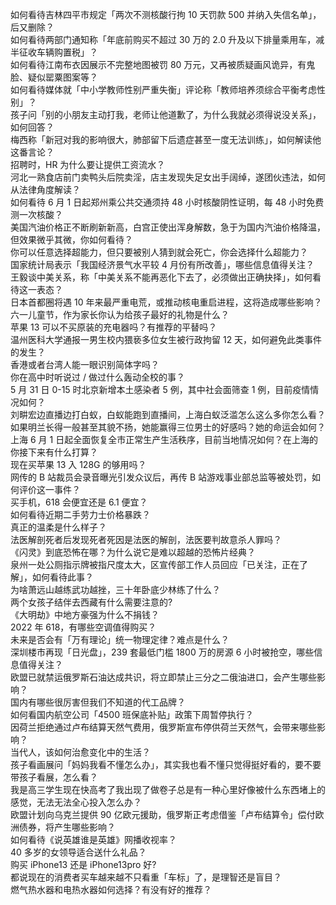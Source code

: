 如何看待吉林四平市规定「两次不测核酸行拘 10 天罚款 500 并纳入失信名单」，后又删除？  
如何看待两部门通知称「年底前购买不超过 30 万的 2.0 升及以下排量乘用车，减半征收车辆购置税」？  
如何看待江南布衣因展示不完整地图被罚 80 万元，又再被质疑画风诡异，有鬼脸、疑似罂粟图案等？  
如何看待媒体就「中小学教师性别严重失衡」评论称「教师培养须综合平衡考虑性别」？  
孩子问「别的小朋友主动打我，老师让他道歉了，为什么我就必须得说没关系」，如何回答？  
梅西称「新冠对我的影响很大，肺部留下后遗症甚至一度无法训练」，如何解读他这番言论？  
招聘时，HR 为什么要让提供工资流水？  
河北一熟食店前门卖鸭头后院卖淫，店主发现失足女出手阔绰，遂团伙违法，如何从法律角度解读？  
如何看待 6 月 1 日起郑州乘公共交通须持 48 小时核酸阴性证明，每 48 小时免费测一次核酸？  
美国汽油价格正不断刷新新高，白宫正使出浑身解数，急于为国内汽油价格降温，但效果微乎其微，你如何看待？  
你可以任意选择超能力，但只要被别人猜到就会死亡，你会选择什么超能力？  
国家统计局表示「我国经济景气水平较 4 月份有所改善」，哪些信息值得关注？  
王毅谈中美关系，称「中美关系不能再恶化下去了，必须做出正确抉择」，如何看待这一表态？  
日本首都圈将遇 10 年来最严重电荒，或推动核电重启进程，这将造成哪些影响？  
六一儿童节，作为家长你认为给孩子最好的礼物是什么？  
苹果 13 可以不买原装的充电器吗？有推荐的平替吗？  
温州医科大学通报一男生校内猥亵多位女生被行政拘留 12 天，如何避免此类事件的发生？  
香港或者台湾人能一眼识别简体字吗？  
你在高中时听说过 / 做过什么轰动全校的事？  
5 月 31 日 0-15 时北京新增本土感染者 5 例，其中社会面筛查 1 例，目前疫情情况如何？  
刘畊宏边直播边打白蚁，白蚁能跑到直播间，上海白蚁泛滥怎么这么多你怎么看？  
如果明兰长得一般甚至其貌不扬，她能赢得三位男士的好感吗？她的命运会如何？  
上海 6 月 1 日起全面恢复全市正常生产生活秩序，目前当地情况如何？在上海的你接下来有什么打算？  
现在买苹果 13 入 128G 的够用吗？  
网传的 B 站裁员会录音曝光引发众议后，再传 B 站游戏事业部总监等被处罚，如何评价这一事件？  
买手机，618 会便宜还是 6.1 便宜？  
如何看待近期二手劳力士价格暴跌？  
真正的温柔是什么样子？  
法医解剖死者后发现死者死因是法医的解剖，法医要判故意杀人罪吗？  
《闪灵》到底恐怖在哪？为什么说它是难以超越的恐怖片经典？  
泉州一处公厕指示牌被指尺度太大，区宣传部工作人员回应「已关注，正在了解」，如何看待此事？  
为啥萧远山越练武功越挫，三十年卧底少林练了什么？  
两个女孩子结伴去西藏有什么需要注意的?  
《大明劫》中地方豪强为什么不捐钱？  
2022 年 618，有哪些空调值得购买？  
未来是否会有「万有理论」统一物理定律？难点是什么？  
深圳楼市再现「日光盘」，239 套最低门槛 1800 万的房源 6 小时被抢空，哪些信息值得关注？  
欧盟已就禁运俄罗斯石油达成共识，将立即禁止三分之二俄油进口，会产生哪些影响？  
国内有哪些很厉害但我们不知道的代工品牌？  
如何看国内航空公司「4500 班保底补贴」政策下周暂停执行？  
因荷兰拒绝通过卢布结算天然气费用，俄罗斯宣布停供荷兰天然气，会带来哪些影响？  
当代人，该如何治愈变化中的生活？  
孩子看画展问「妈妈我看不懂怎么办」，其实我也看不懂只觉得挺好看的，要不要带孩子看展，怎么看？  
我是高三学生现在快高考了我出现了做卷子总是有一种心里好像被什么东西堵上的感觉，无法无法全心投入怎么办？  
欧盟计划向乌克兰提供 90 亿欧元援助，俄罗斯正考虑借鉴「卢布结算令」偿付欧洲债券，将产生哪些影响？  
如何看待《说英雄谁是英雄》网播收视率？  
40 多岁的女领导适合送什么礼品？  
购买 iPhone13 还是 iPhone13pro 好?  
都说现在的消费者买车越来越不只看重「车标」了，是理智还是盲目？  
燃气热水器和电热水器如何选择？有没有好的推荐？  
